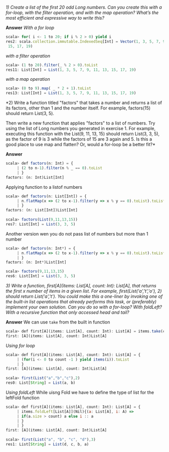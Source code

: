 *1) Create a list of the first 20 odd Long numbers. Can you create this with a for-loop, with the filter operation, and with the map operation? What’s the most efficient and expressive way to write this?*

**Answer**
*With a for loop*
```javascript
scala> for( i <- 1 to 20; if i % 2 > 0) yield i                                 
res2: scala.collection.immutable.IndexedSeq[Int] = Vector(1, 3, 5, 7, 9, 11, 13,
 15, 17, 19)
```
*with a filter operation*
```javascript
scala> (1 to 20).filter(_ % 2 > 0).toList                                       
res11: List[Int] = List(1, 3, 5, 7, 9, 11, 13, 15, 17, 19)                      
```
*with a map operation*
```javascript
scala> (0 to 9).map( _ * 2 + 1).toList                                          
res13: List[Int] = List(1, 3, 5, 7, 9, 11, 13, 15, 17, 19)                      
```
*2) Write a function titled "factors" that takes a number and returns a list of its factors, other than 1 and the number itself. For example, factors(15) should return List(3, 5).

Then write a new function that applies "factors" to a list of numbers. Try using the list of Long numbers you generated in exercise 1. For example, executing this function with the List(9, 11, 13, 15) should return List(3, 3, 5), as the factor of 9 is 3 while the factors of 15 are 3 again and 5. Is this a good place to use map and flatten? Or, would a for-loop be a better fit?*

**Answer**
```javascript
scala> def factors(n: Int) = {                                                  
     | (2 to n-1).filter(n % _ == 0).toList                                     
     | }                                                                        
factors: (n: Int)List[Int]                                                      
```
Applying function to a listof numbers
```javascript
scala> def factors(n: List[Int]) = {                                            
     | n.flatMap(x => (2 to x-1).filter(y => x % y == 0).toList).toList         
     | }                                                                        
factors: (n: List[Int])List[Int]                                                
                                                                                
scala> factors(List(9,11,13,15))                                                
res7: List[Int] = List(3, 3, 5)                                                 
```
Another version wen you do not pass list of numbers but more than 1 number 
```javascript
scala> def factors(n: Int*) = {                                                 
     | n.flatMap(x => (2 to x-1).filter(y => x % y == 0).toList).toList         
     | }                                                                        
factors: (n: Int*)List[Int] 

scala> factors(9,11,13,15)                                                      
res6: List[Int] = List(3, 3, 5)                                                 
```
*3) Write a function, first[A](items: List[A], count: Int): List[A], that returns the first x number of items in a given list. For example, first(List('a','t','o'), 2) should return List('a','t'). You could make this a one-liner by invoking one of the built-in list operations that already performs this task, or (preferably) implement your own solution. Can you do so with a for-loop? With foldLeft? With a recursive function that only accessed head and tail?*

**Answer**
We can use `take` from the built in function 
```javascript
scala> def first[A](items: List[A], count: Int): List[A] = items.take(count)    
first: [A](items: List[A], count: Int)List[A]                                   
```
*Using for loop*
```javascript
scala> def first[A](items: List[A], count: Int): List[A] = {                    
     | (for(i <- 0 to count -1 ) yield items(i)).toList                         
     | }                                                                        
first: [A](items: List[A], count: Int)List[A]                                   
                                                                                
scala> first(List("a","b","c"),2)                                               
res0: List[String] = List(a, b)                                                 
```
*Using foldLeft*
While uisng Fold we have to define the type of list for the leftFold function
```javascript
scala> def first[A](items: List[A], count: Int): List[A] = {                    
     | items.foldLeft[List[A]](Nil){(a: List[A], i: A) =>                       
     | if(a.size > count) a else i :: a                                         
     | }                                                                        
     | }                                                                        
first: [A](items: List[A], count: Int)List[A]                                   
                                                                                
scala> first(List("a", "b", "c", "d"),3)                                        
res1: List[String] = List(d, c, b, a)                                           
```

